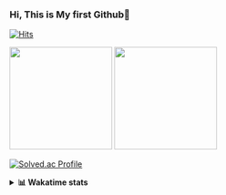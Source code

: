 ### Hi, This is My first Github👋
[![Hits](https://hits.seeyoufarm.com/api/count/incr/badge.svg?url=https%3A%2F%2Fgithub.com%2FJonghyun-Park1027&count_bg=%2379C83D&title_bg=%23555555&icon=&icon_color=%23E7E7E7&title=hits&edge_flat=false)](https://hits.seeyoufarm.com)
<br>


<p>
  <img height="180em" src="https://github-readme-stats-eight-rho-29.vercel.app/api?username=Jonghyun-Park1027&show_icons=true&include_all_commits=true&bg_color=30,e96443,904e95&title_color=fff&text_color=fff">
  <img height="180em" src="https://github-readme-stats-eight-rho-29.vercel.app/api/top-langs/?username=Jonghyun-Park1027&layout=compact&bg_color=30,e96443,904e95&title_color=fff&text_color=fff">


[![Solved.ac Profile](http://mazassumnida.wtf/api/v2/generate_badge?boj=ppjjhh1027)](https://solved.ac/ppjjhh1027/)

</p>
<details>
<summary><b>📊 Wakatime stats</b><br></summary>
<div>
<hr/>



<!--START_SECTION:waka-->
![Code Time](http://img.shields.io/badge/Code%20Time-936%20hrs%2059%20mins-blue)

![Profile Views](http://img.shields.io/badge/Profile%20Views-1-blue)

**🐱 My GitHub Data** 

> 📦 104.7 kB Used in GitHub's Storage 
 > 
> 🚫 Not Opted to Hire
 > 
> 📜 7 Public Repositories 
 > 
> 🔑 3 Private Repositories 
 > 
**I'm an Early 🐤** 

```text
🌞 Morning                49 commits          █████░░░░░░░░░░░░░░░░░░░░   21.30 % 
🌆 Daytime                127 commits         ██████████████░░░░░░░░░░░   55.22 % 
🌃 Evening                49 commits          █████░░░░░░░░░░░░░░░░░░░░   21.30 % 
🌙 Night                  5 commits           █░░░░░░░░░░░░░░░░░░░░░░░░   02.17 % 
```
📅 **I'm Most Productive on Friday** 

```text
Monday                   44 commits          █████░░░░░░░░░░░░░░░░░░░░   19.13 % 
Tuesday                  25 commits          ███░░░░░░░░░░░░░░░░░░░░░░   10.87 % 
Wednesday                11 commits          █░░░░░░░░░░░░░░░░░░░░░░░░   04.78 % 
Thursday                 23 commits          ██░░░░░░░░░░░░░░░░░░░░░░░   10.00 % 
Friday                   62 commits          ███████░░░░░░░░░░░░░░░░░░   26.96 % 
Saturday                 24 commits          ███░░░░░░░░░░░░░░░░░░░░░░   10.43 % 
Sunday                   41 commits          ████░░░░░░░░░░░░░░░░░░░░░   17.83 % 
```


📊 **This Week I Spent My Time On** 

```text
🕑︎ Time Zone: Asia/Seoul

💬 Programming Languages: 
Jupyter                  0 secs              █████████████████████████   100.00 % 

🔥 Editors: 
PyCharm                  0 secs              █████████████████████████   100.00 % 

🐱‍💻 Projects: 
data_analysis.ipynb      0 secs              █████████████████████████   100.00 % 

💻 Operating System: 
Windows                  0 secs              █████████████████████████   100.00 % 
```

**I Mostly Code in Jupyter Notebook** 

```text
Jupyter Notebook         5 repos             ██████████████████░░░░░░░   71.43 % 
C++                      2 repos             ███████░░░░░░░░░░░░░░░░░░   28.57 % 
```




 Last Updated on 05/06/2025 18:59:21 UTC
<!--END_SECTION:waka-->
</details>



